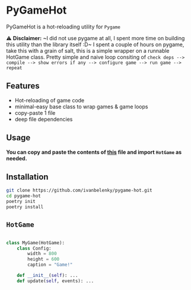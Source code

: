 # PyGameHot

PyGameHot is a hot-reloading utility for `Pygame`

<!-- add a disclaimer that this is still in the early stages of development 
-->

:warning: **Disclaimer:** ~I did not use pygame at all, I spent more time on building this utility than the library itself :D~ I spent a couple of hours on pygame, take this with a grain of salt, this is a simple wrapper on a runnable HotGame class. Pretty simple and naive loop consiting of `check deps --> compile --> show errors if any --> configure game --> run game --> repeat`

## Features

- Hot-reloading of game code
- minimal-easy base class to wrap games & game loops
- copy-paste 1 file 
- deep file dependencies


## Usage

**You can copy and paste the contents of [this](https://github.com/ivanbelenky/pygame-hot/blob/main/pygamehot/hotreloader.py) file and import `HotGame` as needed.**

## Installation


```bash
git clone https://github.com/ivanbelenky/pygame-hot.git
cd pygame-hot
poetry init
poetry install
```

## `HotGame`

```python

class MyGame(HotGame):
    class Config:
        width = 800
        height = 600
        caption = "Game!"

    def __init__(self): ...
    def update(self, events): ...
```

